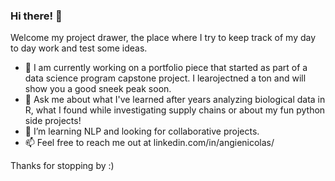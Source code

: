 ### Hi there! 👋

Welcome my project drawer, the place where I try to keep track of my day to day work and test some ideas.
- 🔭   I am currently working on a portfolio piece that started as part of a data science program capstone project. I learojectned a ton and will show you a good sneek peak soon.
- 💬   Ask me about what I've learned after years analyzing biological data in R, what I found while investigating supply chains or about my fun python side projects!
- 🌱   I’m learning NLP and looking for collaborative projects.
- 📫   Feel free to reach me out at linkedin.com/in/angienicolas/

Thanks for stopping by :)

<!--
**angienic/angienic** is a ✨ _special_ ✨ repository because its `README.md` (this file) appears on your GitHub profile.

Here are some ideas to get you started:

- 🔭 I’m currently working on ...
- 🌱 I’m currently learning ...
- 👯 I’m looking to collaborate on ...
- 🤔 I’m looking for help with ...
- 💬 Ask me about ...
- 📫 How to reach me: ...
- 😄 Pronouns: ...
- ⚡ Fun fact: ...
-->

